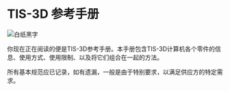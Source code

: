 # TIS-3D 参考手册
![白纸黑字](item:tis3d:manual)

你现在正在阅读的便是TIS-3D参考手册。本手册包含TIS-3D计算机各个零件的信息、使用方式、使用限制、以及将它们组合在一起的方法。

所有基本规范应已记录，如有遗漏，一般是由于特别要求，以满足供应方的特定需求。
